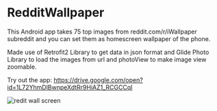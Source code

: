 # RedditWallpaper
This Android app takes 75 top images from reddit.com/r/iWallpaper subreddit and you can set them as homescreen wallpaper of the phone.

Made use of Retrofit2 Library to get data in json format and Glide Photo Library to load the images from url and photoView to make image view zoomable.

Try out the app: https://drive.google.com/open?id=1L72YhmDlBwnpeXdtRr9HiAZ1_RCGCCqI

![redit wall screen](https://user-images.githubusercontent.com/20511163/41797457-b477785a-7687-11e8-8a4a-ea83cce785d4.png)
